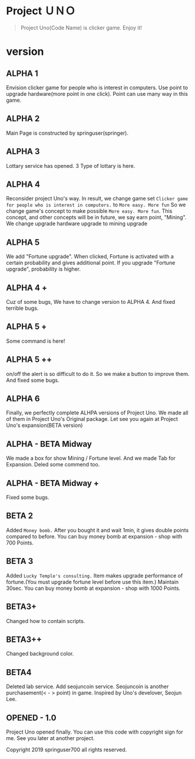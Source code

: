 Project ＵＮＯ
==============
> Project Uno(Code Name) is clicker game. Enjoy it!



# version
## ALPHA 1
Envision clicker game for people who is interest in computers.
Use point to upgrade hardware(more point in one click).
Point can use many way in this game.

## ALPHA 2
Main Page is constructed by springuser(springer).

## ALPHA 3
Lottary service has opened. 3 Type of lottary is here.

## ALPHA 4
Reconsider project Uno's way. In result, we change game set 
```Clicker game for people who is interest in computers.```
to 
```More easy. More fun```
So we change game's concept to make possible ```More easy. More fun```.
This concept, and other concepts will be in future, we say earn point, "Mining".
We change upgrade hardware upgrade to mining upgrade

## ALPHA 5 
We add "Fortune upgrade".
When clicked, Fortune is activated with a certain probability and gives additional point.
If you upgrade "Fortune upgrade", probability is higher.

## ALPHA 4 +
Cuz of some bugs, We have to change version to ALPHA 4.
And fixed terrible bugs.

## ALPHA 5 +
Some command is here!

## ALPHA 5 ++
on/off the alert is so difficult to do it.
So we make a button to improve them.
And fixed some bugs.

## ALPHA 6
Finally, we perfectly complete ALHPA versions of Project Uno.
We made all of them in Project Uno's Original package.
Let see you again at Project Uno's expansion(BETA version)

## ALPHA - BETA Midway
We made a box for show Mining / Fortune level.
And we made Tab for Expansion.
Deled some commend too. 

## ALPHA - BETA Midway +
Fixed some bugs.

## BETA 2
Added ```Money bomb.```
After you bought it and wait 1min, it gives double points compared to before.
You can buy money bomb at expansion - shop with 700 Points.

## BETA 3
Added ```Lucky Temple's consulting.```
Item makes upgrade performance of fortune.(You must upgrade fortune level before use this item.)
Maintain 30sec.
You can buy money bomb at expansion - shop with 1000 Points.

## BETA3+
Changed how to contain scripts.

## BETA3++
Changed background color.

## BETA4
Deleted lab service.
Add seojuncoin service.
Seojuncoin is another purchasement(< - > point) in game.
Inspired by Uno's develover, Seojun Lee.

## OPENED - 1.0
Project Uno opened finally.
You can use this code with copyright sign for me.
See you later at another project.

Copyright 2019 springuser700 all rights reserved.